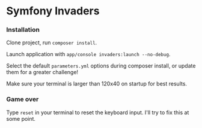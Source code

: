 Symfony Invaders
================

### Installation

Clone project, run `composer install`.

Launch application with `app/console invaders:launch --no-debug`.

Select the default `parameters.yml` options during composer install, or update them for a greater challenge!

Make sure your terminal is larger than 120x40 on startup for best results.

### Game over

Type `reset` in your terminal to reset the keyboard input. I'll try to fix this at some point.
